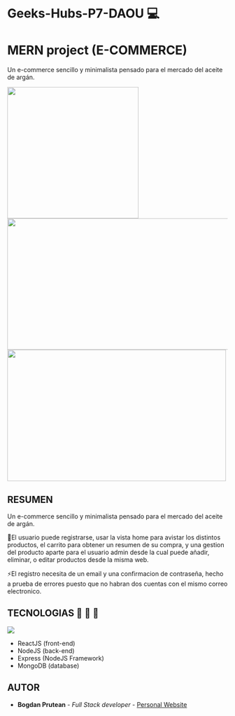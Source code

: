 # Geeks-Hubs-P7-DAOU 💻 


# MERN project (E-COMMERCE)
Un e-commerce sencillo y minimalista pensado para el mercado del aceite de argán.


<img src="https://imgur.com/syfoOX2.png" alt=""  width="300" height="300" /> 
 <img src="https://imgur.com/i1O9I47.png" alt=""  width="600" height="300" />
  <img src="https://imgur.com/b6wGmWy.png" alt=""  width="500" height="300" />

## RESUMEN

Un e-commerce sencillo y minimalista pensado para el mercado del aceite de argán.

👤El usuario puede registrarse, usar la vista home para avistar los distintos productos, el carrito para obtener un resumen de su compra, y una gestion del producto aparte para el usuario admin desde la cual puede añadir, eliminar, o editar productos desde la misma web.

⚡El registro necesita de un email y una confirmacion de contraseña, hecho a prueba de errores puesto que no habran dos cuentas con el mismo correo electronico.




## TECNOLOGIAS  🔧 🔩 🔨 
![](https://i.imgur.com/ET7GHM4.png)
* ReactJS (front-end)
* NodeJS (back-end)
* Express (NodeJS Framework)
* MongoDB (database)


## AUTOR

* **Bogdan Prutean** - *Full Stack developer* - [Personal Website](bogdanprutean.online)
